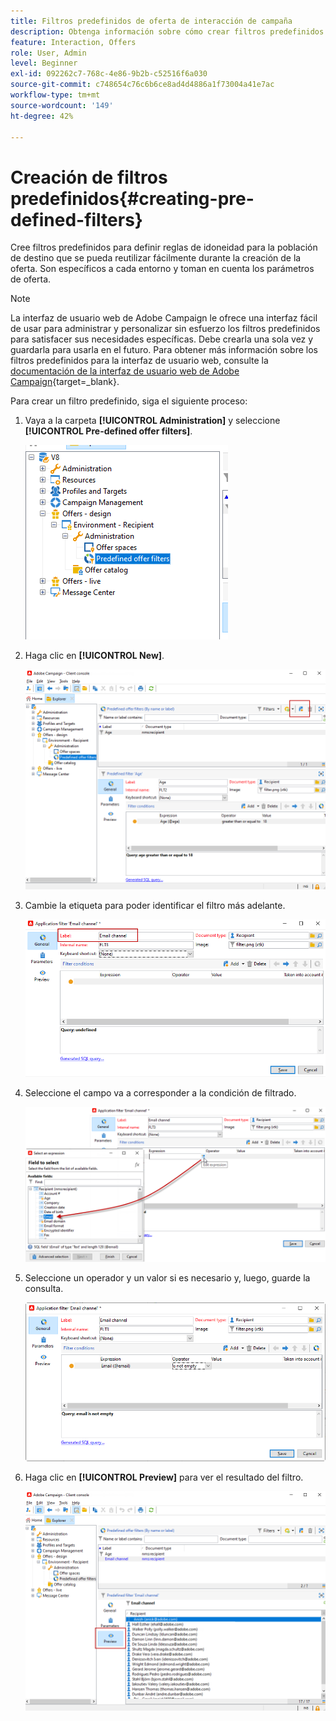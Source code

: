 ```yaml
---
title: Filtros predefinidos de oferta de interacción de campaña
description: Obtenga información sobre cómo crear filtros predefinidos
feature: Interaction, Offers
role: User, Admin
level: Beginner
exl-id: 092262c7-768c-4e86-9b2b-c52516f6a030
source-git-commit: c748654c76c6b6ce8ad4d4886a1f73004a41e7ac
workflow-type: tm+mt
source-wordcount: '149'
ht-degree: 42%

---
```


# Creación de filtros predefinidos{#creating-pre-defined-filters}

Cree filtros predefinidos para definir reglas de idoneidad para la población de destino que se pueda reutilizar fácilmente durante la creación de la oferta. Son específicos a cada entorno y toman en cuenta los parámetros de oferta.

>[!NOTE]
>
>La interfaz de usuario web de Adobe Campaign le ofrece una interfaz fácil de usar para administrar y personalizar sin esfuerzo los filtros predefinidos para satisfacer sus necesidades específicas. Debe crearla una sola vez y guardarla para usarla en el futuro. Para obtener más información sobre los filtros predefinidos para la interfaz de usuario web, consulte la [documentación de la interfaz de usuario web de Adobe Campaign](https://experienceleague.adobe.com/es/docs/campaign-web/v8/start/predefined-filters){target=_blank}.


Para crear un filtro predefinido, siga el siguiente proceso:

1. Vaya a la carpeta **[!UICONTROL Administration]** y seleccione **[!UICONTROL Pre-defined offer filters]**.

   ![](assets/offer_filter_create_005.png)

1. Haga clic en **[!UICONTROL New]**.

   ![](assets/offer_filter_create_001.png)

1. Cambie la etiqueta para poder identificar el filtro más adelante.

   ![](assets/offer_filter_create_002.png)

1. Seleccione el campo va a corresponder a la condición de filtrado.

   ![](assets/offer_filter_create_003.png)

1. Seleccione un operador y un valor si es necesario y, luego, guarde la consulta.

   ![](assets/offer_filter_create_004.png)

1. Haga clic en **[!UICONTROL Preview]** para ver el resultado del filtro.

   ![](assets/offer_filter_create_006.png)
